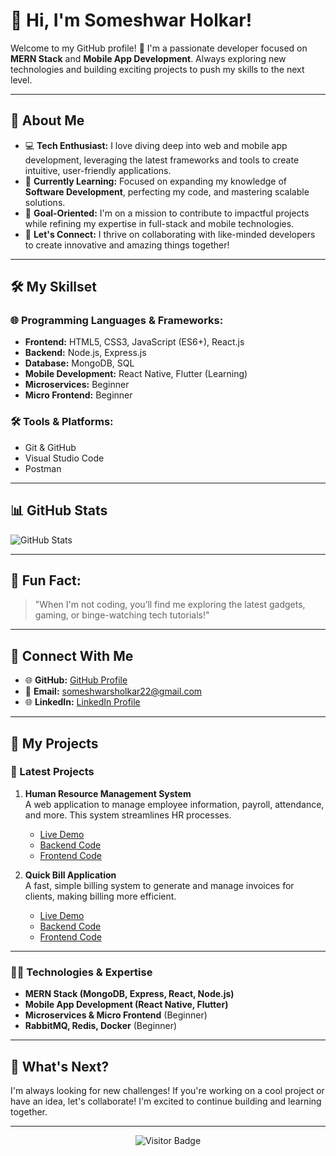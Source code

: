 # 👋 **Hi, I'm Someshwar Holkar!**  

Welcome to my GitHub profile! 🚀 I'm a passionate developer focused on **MERN Stack** and **Mobile App Development**. Always exploring new technologies and building exciting projects to push my skills to the next level.

---

## 🌟 **About Me**  

- 💻 **Tech Enthusiast:** I love diving deep into web and mobile app development, leveraging the latest frameworks and tools to create intuitive, user-friendly applications.  
- 🌱 **Currently Learning:** Focused on expanding my knowledge of **Software Development**, perfecting my code, and mastering scalable solutions.  
- 🎯 **Goal-Oriented:** I'm on a mission to contribute to impactful projects while refining my expertise in full-stack and mobile technologies.  
- 💬 **Let's Connect:** I thrive on collaborating with like-minded developers to create innovative and amazing things together!

---

## 🛠️ **My Skillset**  

### 🌐 **Programming Languages & Frameworks:**  
- **Frontend:** HTML5, CSS3, JavaScript (ES6+), React.js  
- **Backend:** Node.js, Express.js  
- **Database:** MongoDB, SQL  
- **Mobile Development:** React Native, Flutter (Learning)  
- **Microservices:** Beginner  
- **Micro Frontend:** Beginner  

### 🛠️ **Tools & Platforms:**  
- Git & GitHub  
- Visual Studio Code  
- Postman

---

## 📊 **GitHub Stats**  

![GitHub Stats](https://github-readme-stats.vercel.app/api?username=holkar-somesh01&show_icons=true&theme=radical&langs_count=8&hide=css,html)

---

## 🌟 **Fun Fact:**  

> "When I'm not coding, you’ll find me exploring the latest gadgets, gaming, or binge-watching tech tutorials!"

---

## 🔗 **Connect With Me**  

- 🌐 **GitHub:** [GitHub Profile](https://github.com/holkar-somesh01)  
- 📧 **Email:** [someshwarsholkar22@gmail.com](mailto:someshwarsholkar22@gmail.com)  
- 🌐 **LinkedIn:** [LinkedIn Profile](https://www.linkedin.com/in/someshwar-holkar-819503314?utm_source=share&utm_campaign=share_via&utm_content=profile&utm_medium=android_app)

---

## 🚀 **My Projects**  

### **📝 Latest Projects**  

1. **Human Resource Management System**  
   A web application to manage employee information, payroll, attendance, and more. This system streamlines HR processes.  
   - [Live Demo](https://human-resource-management-system-xjin.onrender.com/)  
   - [Backend Code](https://github.com/holkar-somesh01/Human-Resource-Management-Backend)  
   - [Frontend Code](https://github.com/holkar-somesh01/Human-Resource-Management-Frontend)

2. **Quick Bill Application**  
   A fast, simple billing system to generate and manage invoices for clients, making billing more efficient.  
   - [Live Demo](https://quick-billing-application.onrender.com/)  
   - [Backend Code](https://github.com/holkar-somesh01/Quick-Billing-App-Backend)  
   - [Frontend Code](https://github.com/holkar-somesh01/Quick-Billing-App-Frontend)

---

### 🧑‍💻 **Technologies & Expertise**  

- **MERN Stack (MongoDB, Express, React, Node.js)**  
- **Mobile App Development (React Native, Flutter)**  
- **Microservices & Micro Frontend** (Beginner)  
- **RabbitMQ, Redis, Docker** (Beginner)

---

## 📅 **What's Next?**  
I'm always looking for new challenges! If you're working on a cool project or have an idea, let's collaborate! I'm excited to continue building and learning together.

---

<div align="center">  
  <img src="https://visitor-badge.glitch.me/badge?page_id=holkar-somesh01" alt="Visitor Badge" />  
</div>  
